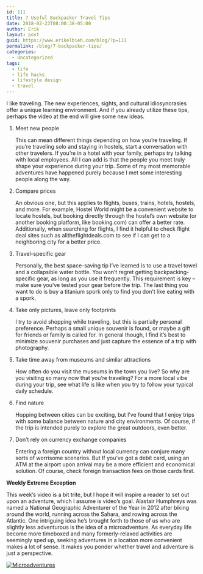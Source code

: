 ```yaml
---
id: 111
title: 7 Useful Backpacker Travel Tips
date: 2018-02-23T08:00:38-05:00
author: Erik
layout: post
guid: https://www.erikelbieh.com/blog/?p=111
permalink: /blog/7-backpacker-tips/
categories:
  - Uncategorized
tags:
  - life
  - life hacks
  - lifestyle design
  - travel
---
```

I like traveling. The new experiences, sights, and cultural idiosyncrasies offer a unique learning environment. And if you already utilize these tips, perhaps the video at the end will give some new ideas.

1. Meet new people

    This can mean different things depending on how you’re traveling. If you’re traveling solo and staying in hostels, start a conversation with other travelers. If you’re in a hotel with your family, perhaps try talking with local employees. All I can add is that the people you meet truly shape your experience during your trip. Some of my most memorable adventures have happened purely because I met some interesting people along the way.

2. Compare prices

    An obvious one, but this applies to flights, buses, trains, hotels, hostels, and more. For example, Hostel World might be a convenient website to locate hostels, but booking directly through the hostel’s own website (or another booking platform, like booking.com) can offer a better rate. Additionally, when searching for flights, I find it helpful to check flight deal sites such as alltheflightdeals.com to see if I can get to a neighboring city for a better price.

3. Travel-specific gear

    Personally, the best space-saving tip I’ve learned is to use a travel towel and a collapsible water bottle. You won’t regret getting backpacking-specific gear, as long as you use it frequently. This requirement is key – make sure you’ve tested your gear before the trip. The last thing you want to do is buy a titanium spork only to find you don’t like eating with a spork.

4. Take only pictures, leave only footprints

    I try to avoid shopping while traveling, but this is partially personal preference. Perhaps a small unique souvenir is found, or maybe a gift for friends or family is called for. In general though, I find it’s best to minimize souvenir purchases and just capture the essence of a trip with photography.

5. Take time away from museums and similar attractions

    How often do you visit the museums in the town you live? So why are you visiting so many now that you’re traveling? For a more local vibe during your trip, see what life is like when you try to follow your typical daily schedule.

6. Find nature

    Hopping between cities can be exciting, but I’ve found that I enjoy trips with some balance between nature and city environments. Of course, if the trip is intended purely to explore the great outdoors, even better.

7. Don’t rely on currency exchange companies

    Entering a foreign country without local currency can conjure many sorts of worrisome scenarios. But If you’ve got a debit card, using an ATM at the airport upon arrival may be a more efficient and economical solution. Of course, check foreign transaction fees on those cards first.

**Weekly Extreme Exception**

This week’s video is a bit trite, but I hope it will inspire a reader to set out upon an adventure, which I assume is video’s goal. Alastair Humphreys was named a National Geographic Adventurer of the Year in 2012 after biking around the world, running across the Sahara, and rowing across the Atlantic. One intriguing idea he’s brought forth to those of us who are slightly less adventurous is the idea of a microadventure. As everyday life become more timeboxed and many formerly-relaxed activities are seemingly sped up, seeking adventures in a location more convenient makes a lot of sense. It makes you ponder whether travel and adventure is just a perspective.

[![Microadventures](http://img.youtube.com/vi/vwHwXId0pxE/0.jpg)](http://www.youtube.com/watch?v=vwHwXId0pxE "Microadventure - an introduction")
